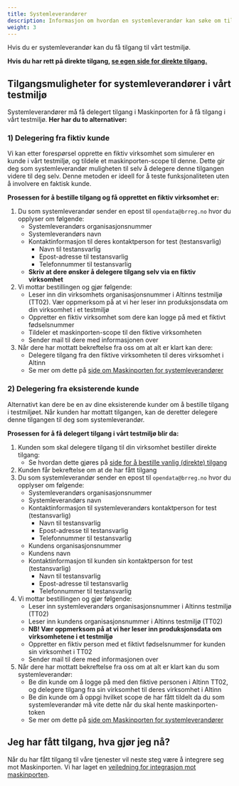 ```yaml
---
title: Systemleverandører
description: Informasjon om hvordan en systemleverandør kan søke om tilgang til test
weight: 3
---
```


Hvis du er systemleverandør kan du få tilgang til vårt testmiljø.

**Hvis du har rett på direkte tilgang, [se egen side for direkte tilgang.](../vanlig-direkte-tilgang)**

## Tilgangsmuligheter for systemleverandører i vårt testmiljø

Systemleverandører må få delegert tilgang i Maskinporten for å få tilgang i vårt testmiljø. **Her har du to alternativer:**

### 1) Delegering fra fiktiv kunde
Vi kan etter forespørsel opprette en fiktiv virksomhet som simulerer en kunde i vårt testmiljø, og tildele et maskinporten-scope til denne. Dette gir deg som systemleverandør muligheten til selv å delegere denne tilgangen videre til deg selv. Denne metoden er ideell for å teste funksjonaliteten uten å involvere en faktisk kunde.

**Prosessen for å bestille tilgang og få opprettet en fiktiv virksomhet er:**
1. Du som systemleverandør sender en epost til `opendata@brreg.no` hvor du opplyser om følgende:
   * Systemleverandørs organisasjonsnummer
   * Systemleverandørs navn
   * Kontaktinformasjon til deres kontaktperson for test (testansvarlig)
     * Navn til testansvarlig
     * Epost-adresse til testansvarlig
     * Telefonnummer til testansvarlig
   * **Skriv at dere ønsker å delegere tilgang selv via en fiktiv virksomhet**
2. Vi mottar bestillingen og gjør følgende:
   * Leser inn din virksomhets organisasjonsnummer i Altinns testmiljø (TT02). Vær oppmerksom på at vi her leser inn produksjonsdata om din virksomhet i et testmiljø
   * Oppretter en fiktiv virksomhet som dere kan logge på med et fiktivt fødselsnummer
   * Tildeler et maskinporten-scope til den fiktive virksomheten
   * Sender mail til dere med informasjonen over
3. Når dere har mottatt bekreftelse fra oss om at alt er klart kan dere:
   * Delegere tilgang fra den fiktive virksomheten til deres virksomhet i Altinn
   * Se mer om dette på [side om Maskinporten for systemleverandører](../../maskinporten/systemleverandoerer)
   

### 2) Delegering fra eksisterende kunde
Alternativt kan dere be en av dine eksisterende kunder om å bestille tilgang i testmiljøet. Når kunden har mottatt tilgangen, kan de deretter delegere denne tilgangen til deg som systemleverandør.  

**Prosessen for å få delegert tilgang i vårt testmiljø blir da:**
1. Kunden som skal delegere tilgang til din virksomhet bestiller direkte tilgang:
   * Se hvordan dette gjøres på [side for å bestille vanlig (direkte) tilgang](../vanlig-direkte-tilgang)
2. Kunden får bekreftelse om at de har fått tilgang
3. Du som systemleverandør sender en epost til `opendata@brreg.no` hvor du opplyser om følgende:
    * Systemleverandørs organisasjonsnummer
    * Systemleverandørs navn
    * Kontaktinformasjon til systemleverandørs kontaktperson for test (testansvarlig)
      * Navn til testansvarlig
      * Epost-adresse til testansvarlig
      * Telefonnummer til testansvarlig
    * Kundens organisasjonsnummer
    * Kundens navn
    * Kontaktinformasjon til kunden sin kontaktperson for test (testansvarlig)
      * Navn til testansvarlig
      * Epost-adresse til testansvarlig
      * Telefonnummer til testansvarlig
4. Vi mottar bestillingen og gjør følgende:
    * Leser inn systemleverandørs organisasjonsnummer i Altinns testmiljø (TT02)
    * Leser inn kundens organisasjonsnummer i Altinns testmiljø (TT02)
    * **NB! Vær oppmerksom på at vi her leser inn produksjonsdata om virksomhetene i et testmiljø**
    * Oppretter en fiktiv person med et fiktivt fødselsnummer for kunden sin virksomhet i TT02
    * Sender mail til dere med informasjonen over
5. Når dere har mottatt bekreftelse fra oss om at alt er klart kan du som systemleverandør:
    * Be din kunde om å logge på med den fiktive personen i Altinn TT02, og delegere tilgang fra sin virksomhet til deres virksomhet i Altinn
    * Be din kunde om å oppgi hvilket scope de har fått tildelt da du som systemleverandør må vite dette når du skal hente maskinporten-token
    * Se mer om dette på [side om Maskinporten for systemleverandører](../../maskinporten/systemleverandoerer)

## Jeg har fått tilgang, hva gjør jeg nå?

Når du har fått tilgang til våre tjenester vil neste steg
være å integrere seg mot Maskinporten. Vi har laget en [veiledning for
integrasjon mot maskinporten](../../maskinporten/systemleverandoerer).
